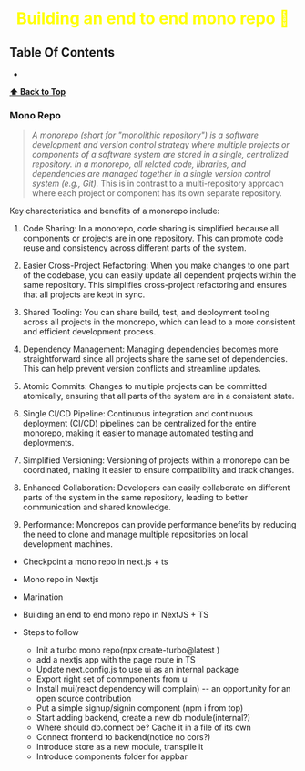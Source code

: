 <h1 style="color:yellow"><center>Building an end to end mono repo  🧾</center></h1>

## Table Of Contents

- []()

**[⬆ Back to Top](#table-of-contents)**

### Mono Repo

> _A monorepo (short for "monolithic repository") is a software development and version control strategy where multiple projects or components of a software system are stored in a single, centralized repository. In a monorepo, all related code, libraries, and dependencies are managed together in a single version control system (e.g., Git)._ This is in contrast to a multi-repository approach where each project or component has its own separate repository.

Key characteristics and benefits of a monorepo include:

1. Code Sharing: In a monorepo, code sharing is simplified because all components or projects are in one repository. This can promote code reuse and consistency across different parts of the system.

2. Easier Cross-Project Refactoring: When you make changes to one part of the codebase, you can easily update all dependent projects within the same repository. This simplifies cross-project refactoring and ensures that all projects are kept in sync.

3. Shared Tooling: You can share build, test, and deployment tooling across all projects in the monorepo, which can lead to a more consistent and efficient development process.

4. Dependency Management: Managing dependencies becomes more straightforward since all projects share the same set of dependencies. This can help prevent version conflicts and streamline updates.

5. Atomic Commits: Changes to multiple projects can be committed atomically, ensuring that all parts of the system are in a consistent state.

6. Single CI/CD Pipeline: Continuous integration and continuous deployment (CI/CD) pipelines can be centralized for the entire monorepo, making it easier to manage automated testing and deployments.

7. Simplified Versioning: Versioning of projects within a monorepo can be coordinated, making it easier to ensure compatibility and track changes.

8. Enhanced Collaboration: Developers can easily collaborate on different parts of the system in the same repository, leading to better communication and shared knowledge.

9. Performance: Monorepos can provide performance benefits by reducing the need to clone and manage multiple repositories on local development machines.

- Checkpoint a mono repo in next.js + ts
- Mono repo in Nextjs
- Marination
- Building an end to end mono repo in NextJS + TS

- Steps to follow
  - Init a turbo mono repo(npx create-turbo@latest )
  - add a nextjs app with the page route in TS
  - Update next.config.js to use ui as an internal package
  - Export right set of commponents from ui
  - Install mui(react dependency will complain) -- an opportunity for an open source contribution
  - Put a simple signup/signin component (npm i from top)
  - Start adding backend, create a new db module(internal?)
  - Where should db.connect be? Cache it in a file of its own
  - Connect frontend to backend(notice no cors?)
  - Introduce store as a new module, transpile it
  - Introduce components folder for appbar
